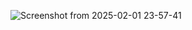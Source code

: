 ![Screenshot from 2025-02-01 23-57-41](https://github.com/user-attachments/assets/4ebe8d6e-cff3-4fca-8c2c-9edf52cae060)
